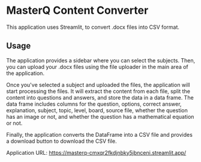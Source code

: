 # MasterQ Content Converter
This application uses Streamlit, to convert .docx files into CSV format.

## Usage

The application provides a sidebar where you can select the subjects. Then, you can upload your .docx files using the file uploader in the main area of the application.

Once you've selected a subject and uploaded the files, the application will start processing the files. It will extract the content from each file, split the content into questions and answers, and store the data in a data frame. The data frame includes columns for the question, options, correct answer, explanation, subject, topic, level, board, source file, whether the question has an image or not, and whether the question has a mathematical equation or not.

Finally, the application converts the DataFrame into a CSV file and provides a download button to download the CSV file.

Application URL: https://masterq-cmxqr2fkdjnbky5jbnceni.streamlit.app/
